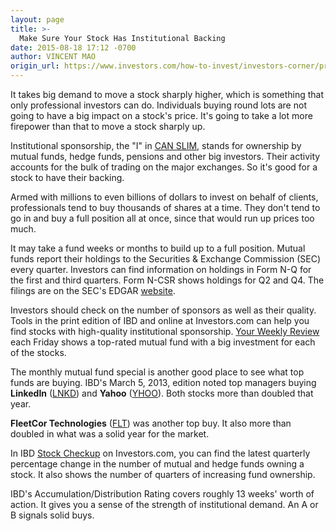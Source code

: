 ```yaml
---
layout: page
title: >-
  Make Sure Your Stock Has Institutional Backing
date: 2015-08-18 17:12 -0700
author: VINCENT MAO
origin_url: https://www.investors.com/how-to-invest/investors-corner/professionals-move-stock-prices/
---
```


It takes big demand to move a stock sharply higher, which is something that only professional investors can do. Individuals buying round lots are not going to have a big impact on a stock's price. It's going to take a lot more firepower than that to move a stock sharply up.

Institutional sponsorship, the "I" in [CAN SLIM](http://education.investors.com/courselandingpage.aspx?id=735749&nav=IBDUCourse2), stands for ownership by mutual funds, hedge funds, pensions and other big investors. Their activity accounts for the bulk of trading on the major exchanges. So it's good for a stock to have their backing.

Armed with millions to even billions of dollars to invest on behalf of clients, professionals tend to buy thousands of shares at a time. They don't tend to go in and buy a full position all at once, since that would run up prices too much.

It may take a fund weeks or months to build up to a full position. Mutual funds report their holdings to the Securities & Exchange Commission (SEC) every quarter. Investors can find information on holdings in Form N-Q for the first and third quarters. Form N-CSR shows holdings for Q2 and Q4. The filings are on the SEC's EDGAR [website](http://www.sec.gov/edgar.shtml).

Investors should check on the number of sponsors as well as their quality. Tools in the print edition of IBD and online at Investors.com can help you find stocks with high-quality institutional sponsorship. [Your Weekly Review](http://news.investors.com/investing/your-weekly-review.htm) each Friday shows a top-rated mutual fund with a big investment for each of the stocks.

The monthly mutual fund special is another good place to see what top funds are buying. IBD's March 5, 2013, edition noted top managers buying **LinkedIn** ([LNKD](https://research.investors.com/quote.aspx?symbol=LNKD)) and **Yahoo** ([YHOO](https://research.investors.com/quote.aspx?symbol=YHOO)). Both stocks more than doubled that year.

**FleetCor Technologies** ([FLT](https://research.investors.com/quote.aspx?symbol=FLT)) was another top buy. It also more than doubled in what was a solid year for the market.

In IBD [Stock Checkup](http://research.investors.com/stock-checkup/?nav=ResearchCheckup) on Investors.com, you can find the latest quarterly percentage change in the number of mutual and hedge funds owning a stock. It also shows the number of quarters of increasing fund ownership.

IBD's Accumulation/Distribution Rating covers roughly 13 weeks' worth of action. It gives you a sense of the strength of institutional demand. An A or B signals solid buys.
